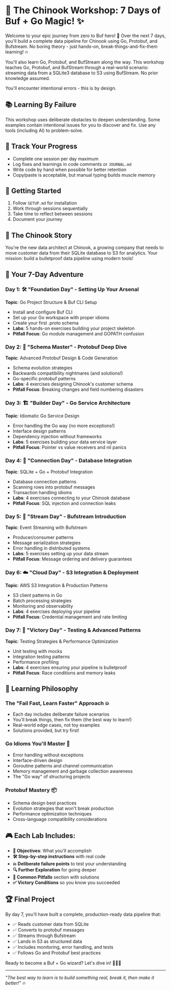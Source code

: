 # 🎯 The Chinook Workshop: 7 Days of Buf + Go Magic! ✨

Welcome to your epic journey from zero to Buf hero! 🚀 Over the next 7 days, you'll build a complete data pipeline for Chinook using Go, Protobuf, and Bufstream. No boring theory - just hands-on, break-things-and-fix-them learning! 🔥

You'll also learn Go, Protobuf, and BufStream along the way. This workshop teaches Go, Protobuf, and BufStream through a real-world scenario: streaming data from a SQLite3 database to S3 using BufStream. No prior knowledge assumed.

You'll encounter intentional errors - this is by design.

## 📚 Learning By Failure

This workshop uses deliberate obstacles to deepen understanding. Some examples contain intentional issues for you to discover and fix. Use any tools (including AI) to problem-solve.

## 📝 Track Your Progress

- Complete one session per day maximum
- Log fixes and learnings in code comments or `JOURNAL.md`
- Write code by hand when possible for better retention
- Copy/paste is acceptable, but manual typing builds muscle memory

## 🚀 Getting Started

1. Follow `SETUP.md` for installation
2. Work through sessions sequentially
3. Take time to reflect between sessions
4. Document your journey

## 🏢 The Chinook Story
You're the new data architect at Chinook, a growing company that needs to move customer data from their SQLite database to S3 for analytics. Your mission: build a bulletproof data pipeline using modern tools! 

## 📅 Your 7-Day Adventure

### Day 1: 🛠️ "Foundation Day" - Setting Up Your Arsenal
**Topic**: Go Project Structure & Buf CLI Setup
- Install and configure Buf CLI 
- Set up your Go workspace with proper idioms
- Create your first .proto schema
- **Labs**: 5 hands-on exercises building your project skeleton
- **Pitfall Focus**: Go module management and GOPATH confusion

### Day 2: 🎯 "Schema Master" - Protobuf Deep Dive  
**Topic**: Advanced Protobuf Design & Code Generation
- Schema evolution strategies
- Backwards compatibility nightmares (and solutions!)
- Go-specific protobuf patterns
- **Labs**: 4 exercises designing Chinook's customer schema
- **Pitfall Focus**: Breaking changes and field numbering disasters

### Day 3: 🏗️ "Builder Day" - Go Service Architecture
**Topic**: Idiomatic Go Service Design
- Error handling the Go way (no more exceptions!)
- Interface design patterns
- Dependency injection without frameworks
- **Labs**: 5 exercises building your data service layer
- **Pitfall Focus**: Pointer vs value receivers and nil panics

### Day 4: 🔌 "Connection Day" - Database Integration
**Topic**: SQLite + Go + Protobuf Integration
- Database connection patterns
- Scanning rows into protobuf messages
- Transaction handling idioms
- **Labs**: 4 exercises connecting to your Chinook database
- **Pitfall Focus**: SQL injection and connection leaks

### Day 5: 🌊 "Stream Day" - Bufstream Introduction
**Topic**: Event Streaming with Bufstream
- Producer/consumer patterns
- Message serialization strategies
- Error handling in distributed systems
- **Labs**: 5 exercises setting up your data stream
- **Pitfall Focus**: Message ordering and delivery guarantees

### Day 6: ☁️ "Cloud Day" - S3 Integration & Deployment
**Topic**: AWS S3 Integration & Production Patterns
- S3 client patterns in Go
- Batch processing strategies
- Monitoring and observability
- **Labs**: 4 exercises deploying your pipeline
- **Pitfall Focus**: Credential management and rate limiting

### Day 7: 🎉 "Victory Day" - Testing & Advanced Patterns
**Topic**: Testing Strategies & Performance Optimization
- Unit testing with mocks
- Integration testing patterns
- Performance profiling
- **Labs**: 4 exercises ensuring your pipeline is bulletproof
- **Pitfall Focus**: Race conditions and memory leaks

## 🎯 Learning Philosophy

### The "Fail Fast, Learn Faster" Approach 💥
- Each day includes deliberate failure scenarios
- You'll break things, then fix them (the best way to learn!)
- Real-world edge cases, not toy examples
- Solutions provided, but try first!

### Go Idioms You'll Master 🐹
- Error handling without exceptions
- Interface-driven design
- Goroutine patterns and channel communication
- Memory management and garbage collection awareness
- The "Go way" of structuring projects

### Protobuf Mastery 📦
- Schema design best practices
- Evolution strategies that won't break production
- Performance optimization techniques
- Cross-language compatibility considerations

## 🎮 Each Lab Includes:
- **🎯 Objectives**: What you'll accomplish
- **🛠️ Step-by-step instructions** with real code
- **💥 Deliberate failure points** to test your understanding  
- **🔍 Further Exploration** for going deeper
- **🚨 Common Pitfalls** section with solutions
- **✅ Victory Conditions** so you know you succeeded

## 🏆 Final Project
By day 7, you'll have built a complete, production-ready data pipeline that:
- ✅ Reads customer data from SQLite
- ✅ Converts to protobuf messages
- ✅ Streams through Bufstream
- ✅ Lands in S3 as structured data
- ✅ Includes monitoring, error handling, and tests
- ✅ Follows Go and Protobuf best practices

Ready to become a Buf + Go wizard? Let's dive in! 🧙‍♂️✨

---
*"The best way to learn is to build something real, break it, then make it better!"* 🔥